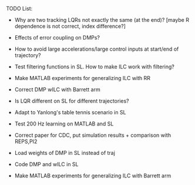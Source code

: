 TODO List:

- Why are two tracking LQRs not exactly the same (at the end)? 
  [maybe R dependence is not correct, index difference?]
- Effects of error coupling on DMPs?
- How to avoid large accelerations/large control inputs at start/end
  of trajectory?

- Test filtering functions in SL. How to make ILC work with filtering?
- Make MATLAB experiments for generalizing ILC with RR
- Correct DMP wILC with Barrett arm
- Is LQR different on SL for different trajectories?
- Adapt to Yanlong's table tennis scenario in SL
- Test 200 Hz learning on MATLAB and SL
- Correct paper for CDC, put simulation results + comparison with REPS,PI2
- Load weights of DMP in SL instead of traj
- Code DMP and wILC in SL
- Make MATLAB experiments for generalizing ILC with Barrett arm
